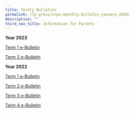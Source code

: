 ```yaml
---
title: Termly Bulletins
permalink: /lp-press/ncps-monthly-bulletin-january-2020/
description: ""
third_nav_title: Information for Parents
---
```

**Year 2023**

[Term 1 e-Bulletin](https://tinyurl.com/NCPS2023T1BULLETIN)


[Term 2 e-Bulletin](https://online.flipbuilder.com/ncps/vtyg/)


**Year 2022**

[Term 1 e-Bulletin](/files/Termly%20Bulletin/2022-Term-1-e-Bulletin.pdf)

[Term 2 e-Bulletin](/files/Termly%20Bulletin/2022-Term-2-e-Bulletin.pdf)

[Term 3 e-Bulletin](/files/Termly%20Bulletin/2022%20Term%203%20e-Bulletin.pdf)

[Term 4 e-Bulletin](/files/Termly%20Bulletin/2022%20Term%204%20e-Bulletin.pdf)